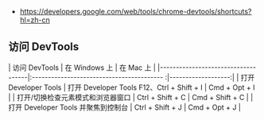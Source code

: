 - https://developers.google.com/web/tools/chrome-devtools/shortcuts?hl=zh-cn


## 访问 DevTools

| 访问 DevTools	                     |      在 Windows 上	                      |  在 Mac 上         |
|------------------------------------|:----------------------------------------- :|-------------------:|
| 打开 Developer Tools	             |  打开 Developer Tools	F12、Ctrl + Shift + I | Cmd + Opt + I      |
| 打开/切换检查元素模式和浏览器窗口	     |    Ctrl + Shift + C	                      |   Cmd + Shift + C  |
| 打开 Developer Tools 并聚焦到控制台	 | Ctrl + Shift + J	                          |    Cmd + Opt + J   |
    


